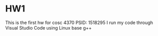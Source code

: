 # HW1
This is the first hw for cosc 4370
PSID: 1518295
I run my code through Visual Studio Code using Linux base g++

